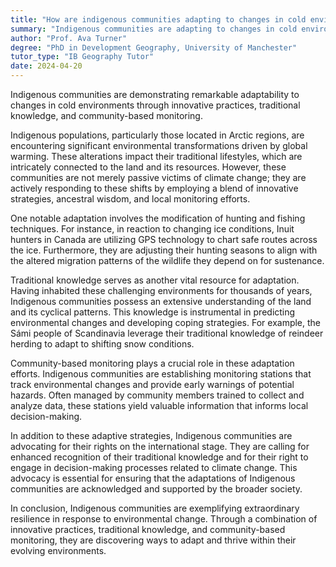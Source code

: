 ```yaml
---
title: "How are indigenous communities adapting to changes in cold environments?"
summary: "Indigenous communities are adapting to changes in cold environments through innovative practices, traditional knowledge, and community-based monitoring."
author: "Prof. Ava Turner"
degree: "PhD in Development Geography, University of Manchester"
tutor_type: "IB Geography Tutor"
date: 2024-04-20
---
```


Indigenous communities are demonstrating remarkable adaptability to changes in cold environments through innovative practices, traditional knowledge, and community-based monitoring.

Indigenous populations, particularly those located in Arctic regions, are encountering significant environmental transformations driven by global warming. These alterations impact their traditional lifestyles, which are intricately connected to the land and its resources. However, these communities are not merely passive victims of climate change; they are actively responding to these shifts by employing a blend of innovative strategies, ancestral wisdom, and local monitoring efforts.

One notable adaptation involves the modification of hunting and fishing techniques. For instance, in reaction to changing ice conditions, Inuit hunters in Canada are utilizing GPS technology to chart safe routes across the ice. Furthermore, they are adjusting their hunting seasons to align with the altered migration patterns of the wildlife they depend on for sustenance.

Traditional knowledge serves as another vital resource for adaptation. Having inhabited these challenging environments for thousands of years, Indigenous communities possess an extensive understanding of the land and its cyclical patterns. This knowledge is instrumental in predicting environmental changes and developing coping strategies. For example, the Sámi people of Scandinavia leverage their traditional knowledge of reindeer herding to adapt to shifting snow conditions.

Community-based monitoring plays a crucial role in these adaptation efforts. Indigenous communities are establishing monitoring stations that track environmental changes and provide early warnings of potential hazards. Often managed by community members trained to collect and analyze data, these stations yield valuable information that informs local decision-making.

In addition to these adaptive strategies, Indigenous communities are advocating for their rights on the international stage. They are calling for enhanced recognition of their traditional knowledge and for their right to engage in decision-making processes related to climate change. This advocacy is essential for ensuring that the adaptations of Indigenous communities are acknowledged and supported by the broader society.

In conclusion, Indigenous communities are exemplifying extraordinary resilience in response to environmental change. Through a combination of innovative practices, traditional knowledge, and community-based monitoring, they are discovering ways to adapt and thrive within their evolving environments.
    